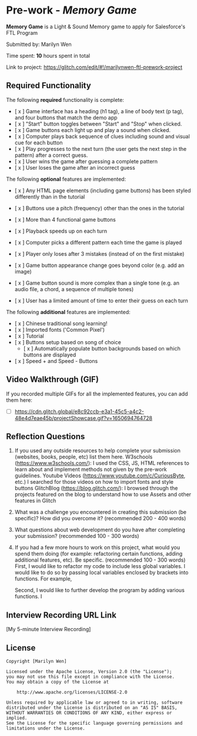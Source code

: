 # Pre-work - _Memory Game_

**Memory Game** is a Light & Sound Memory game to apply for Salesforce's FTL Program

Submitted by: Marilyn Wen

Time spent: **10** hours spent in total

Link to project: https://glitch.com/edit/#!/marilynwen-ftl-prework-project

## Required Functionality

The following **required** functionality is complete:

- [ x ] Game interface has a heading (h1 tag), a line of body text (p tag), and four buttons that match the demo app
- [ x ] "Start" button toggles between "Start" and "Stop" when clicked.
- [ x ] Game buttons each light up and play a sound when clicked.
- [ x ] Computer plays back sequence of clues including sound and visual cue for each button
- [ x ] Play progresses to the next turn (the user gets the next step in the pattern) after a correct guess.
- [ x ] User wins the game after guessing a complete pattern
- [ x ] User loses the game after an incorrect guess

The following **optional** features are implemented:

- [ x ] Any HTML page elements (including game buttons) has been styled differently than in the tutorial
- [ x ] Buttons use a pitch (frequency) other than the ones in the tutorial
- [ x ] More than 4 functional game buttons
- [ x ] Playback speeds up on each turn

- [ x ] Computer picks a different pattern each time the game is played
- [ x ] Player only loses after 3 mistakes (instead of on the first mistake)
- [ x ] Game button appearance change goes beyond color (e.g. add an image)
- [ x ] Game button sound is more complex than a single tone (e.g. an audio file, a chord, a sequence of multiple tones)
- [ x ] User has a limited amount of time to enter their guess on each turn

The following **additional** features are implemented:

- [ x ] Chinese traditional song learning!
- [ x ] Imported fonts ('Common Pixel')
- [ x ] Tutorial
- [ x ] Buttons setup based on song of choice
  - [ x ] Automatically populate button backgrounds based on which buttons are displayed
- [ x ] Speed + and Speed - Buttons



## Video Walkthrough (GIF)

If you recorded multiple GIFs for all the implemented features, you can add them here:
- [ ]  https://cdn.glitch.global/e8c92ccb-e3a1-45c5-a4c2-48e4d7eae45b/projectShowcase.gif?v=1650694764728

## Reflection Questions

1. If you used any outside resources to help complete your submission (websites, books, people, etc) list them here.
   W3schools (https://www.w3schools.com/): I used the CSS, JS, HTML references to learn about and implement methods not given by the pre-work guidelines.
   Youtube Videos (https://www.youtube.com/c/CuriousByte, etc.) I searched for those videos on how to import fonts and style buttons
   GlitchBlog (https://blog.glitch.com/): I browsed through the projects featured on the blog to understand how to use Assets and other features in Glitch

2. What was a challenge you encountered in creating this submission (be specific)? How did you overcome it? (recommended 200 - 400 words)
   

3. What questions about web development do you have after completing your submission? (recommended 100 - 300 words)
   

4. If you had a few more hours to work on this project, what would you spend them doing
   (for example: refactoring certain functions, adding additional features, etc). Be specific. (recommended 100 - 300 words)
   First, I would like to refactor my code to include less global variables. I would like to do so by passing local variables enclosed by brackets into functions. For example, 
   
   Second, I would like to further develop the program by adding various functions. I  

## Interview Recording URL Link

[My 5-minute Interview Recording] 

## License

    Copyright [Marilyn Wen]

    Licensed under the Apache License, Version 2.0 (the "License");
    you may not use this file except in compliance with the License.
    You may obtain a copy of the License at

        http://www.apache.org/licenses/LICENSE-2.0

    Unless required by applicable law or agreed to in writing, software
    distributed under the License is distributed on an "AS IS" BASIS,
    WITHOUT WARRANTIES OR CONDITIONS OF ANY KIND, either express or implied.
    See the License for the specific language governing permissions and
    limitations under the License.
